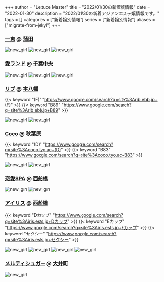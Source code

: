 +++
author = "Lettuce Master"
title = "2022/01/30の新着嬢情報"
date = "2022-01-30"
description = "2022/01/30の新着アジアンエステ嬢情報です。"
tags = []
categories = ["新着嬢別情報"]
series = ["新着嬢別情報"]
aliases = ["migrate-from-jekyl"]
+++
### [一恵](http://kazue.me-es.com/) @ [蒲田](/post/kamata)


![new_girl](https://i.imgur.com/e2K3EPB.jpeg)
![new_girl](https://i.imgur.com/og1Vd9p.jpeg)
![new_girl](https://i.imgur.com/Ps80nxW.jpeg)
### [愛ランド](https://chiba-ninki-menseste-aroma-rinpa.jpn.cm/) @ [千葉中央](/post/chibachuo)


![new_girl](https://chiba-ninki-menseste-aroma-rinpa.jpn.cm/photos/sites/33/2021/12/2021120811272178.jpeg_300X400.jpeg)
![new_girl](https://chiba-ninki-menseste-aroma-rinpa.jpn.cm/photos/sites/33/2022/01/2022013001173476-e1643473066607.jpeg)
![new_girl](https://chiba-ninki-menseste-aroma-rinpa.jpn.cm/photos/sites/33/2022/01/2022013001184816.jpeg_300X400.jpeg)
### [リブ](http://rib.ebb.jp/) @ [本八幡](/post/motoyawata)
{{< keyword "(F)" "https://www.google.com/search?q=site%3Arib.ebb.jp+(F)" >}} {{< keyword "B89" "https://www.google.com/search?q=site%3Arib.ebb.jp+B89" >}} 

![new_girl](https://i.imgur.com/zQcmzOM.jpeg)
![new_girl](https://i.imgur.com/YXft8Ta.jpeg)
### [Coco](https://coco.tyo.ac/) @ [秋葉原](/post/akihabara)
{{< keyword "(D)" "https://www.google.com/search?q=site%3Acoco.tyo.ac+(D)" >}} {{< keyword "B83" "https://www.google.com/search?q=site%3Acoco.tyo.ac+B83" >}} 

![new_girl](https://coco.tyo.ac/photos/sites/95/2022/01/2022012908180659.jpg_302X404.jpg)
![new_girl](https://coco.tyo.ac/photos/sites/95/2022/01/2022012908181130.jpg_302X404.jpg)
### [恋愛SPA](http://lu-mi.work/) @ [西船橋](/post/nishifunabashi)


![new_girl](https://i.imgur.com/0sQiiIP.jpeg)
![new_girl](https://i.imgur.com/1F79G94.jpeg)
### [アイリス](https://iris.ests.jp/) @ [西船橋](/post/nishifunabashi)
{{< keyword "Dカップ" "https://www.google.com/search?q=site%3Airis.ests.jp+Dカップ" >}} {{< keyword "Eカップ" "https://www.google.com/search?q=site%3Airis.ests.jp+Eカップ" >}} {{< keyword "セクシー" "https://www.google.com/search?q=site%3Airis.ests.jp+セクシー" >}} 

![new_girl](https://iris.ests.jp/photos/sites/58/2021/08/2021081621394843-277x450.jpeg_302X450.jpeg)
![new_girl](https://iris.ests.jp/photos/sites/58/2022/01/2022012415195270-302x403.jpeg_302X450.jpeg)
![new_girl](https://iris.ests.jp/photos/sites/58/2022/01/2022012823070640-300x450.jpeg_302X450.jpeg)
![new_girl](https://iris.ests.jp/photos/sites/58/2022/01/2022012823070640.jpeg_302X450.jpeg)
### [メルティシュガー](http://www3.spa-omori.com/) @ [大井町](/post/oimachi)


![new_girl](https://i.imgur.com/A6ofrlD.jpeg)
